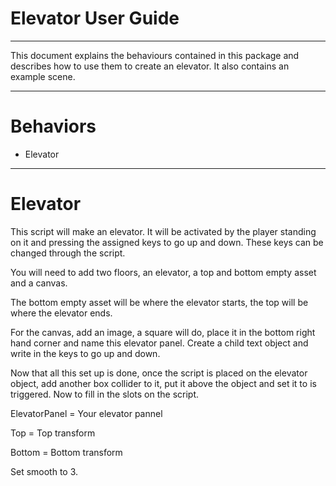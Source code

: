 # Elevator User Guide

---

This document explains the behaviours contained in this package and describes how to use them to create an elevator. It also contains an example scene.

---

# Behaviors

- Elevator

---

# Elevator

This script will make an elevator. It will be activated by the player standing on it and pressing the assigned keys to go up and down. These keys can be changed through the script.

You will need to add two floors, an elevator, a top and bottom empty asset and a canvas.

The bottom empty asset will be where the elevator starts, the top will be where the elevator ends.

For the canvas, add an image, a square will do, place it in the bottom right hand corner and name this elevator panel. Create a child text object and write in the keys to go up and down.

Now that all this set up is done, once the script is placed on the elevator object, add another box collider to it, put it above the object and set it to is triggered. Now to fill in the slots on the script.

ElevatorPanel = Your elevator pannel

Top = Top transform

Bottom = Bottom transform

Set smooth to 3.
